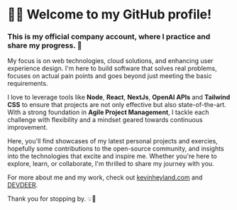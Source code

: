 # 👋🏻 Welcome to my GitHub profile!

### This is my official company account, where I practice and share my progress. 💙

My focus is on web technologies, cloud solutions, and enhancing user experience design. I'm here to build software that solves real problems, focuses on actual pain points and goes beyond just meeting the basic requirements.

I love to leverage tools like **Node**, **React**, **NextJs**, **OpenAI APIs** and **Tailwind CSS** to ensure that projects are not only effective but also state-of-the-art. With a strong foundation in **Agile Project Management**, I tackle each challenge with flexibility and a mindset geared towards continuous improvement.

Here, you'll find showcases of my latest personal projects and exercies, hopefully some contributions to the open-source community, and insights into the technologies that excite and inspire me. Whether you're here to explore, learn, or collaborate, I'm thrilled to share my journey with you.

For more about me and my work, check out [kevinheyland.com](http://kevinheyland.com) and [DEVDEER](http://devdeer.com).

Thank you for stopping by. 💡🚀
